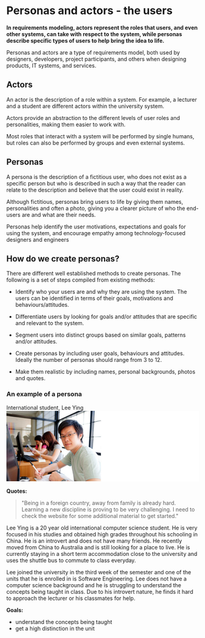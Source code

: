 # Personas and actors - the users

**In requirements modeling, actors represent the roles that users, and even other systems, can take with respect to the system, while personas describe specific types of users to help bring the idea to life.**

Personas and actors are a type of requirements model, both used by designers, developers, project participants, and others when designing products, IT systems, and services.

## Actors
An actor is the description of a role within a system. For example, a lecturer and a student are different actors within the university system.

Actors provide an abstraction to the different levels of user roles and personalities, making them easier to work with.

Most roles that interact with a system will be performed by single humans, but roles can also be performed by groups and even external systems.

## Personas
A persona is the description of a fictitious user, who does not exist as a specific person but who is described in such a way that the reader can relate to the description and believe that the user could exist in reality.

Although fictitious, personas bring users to life by giving them names, personalities and often a photo, giving you a clearer picture of who the end-users are and what are their needs.

Personas help identify the user motivations, expectations and goals for using the system, and encourage empathy among technology-focused designers and engineers

## How do we create personas?
There are different well established methods to create personas. The following is a set of steps compiled from existing methods:

* Identify who your users are and why they are using the system. The users can be identified in terms of their goals, motivations and behaviours/attitudes.

* Differentiate users by looking for goals and/or attitudes that are specific and relevant to the system.

* Segment users into distinct groups based on similar goals, patterns and/or attitudes.

* Create personas by including user goals, behaviours and attitudes. Ideally the number of personas should range from 3 to 12.

* Make them realistic by including names, personal backgrounds, photos and quotes.

### An example of a persona
International student, Lee Ying
![International student, Lee Ying](images/international.jpg)

**Quotes:**

> "Being in a foreign country, away from family is already hard. Learning a new discipline is proving to be very challenging. I need to check the website for some additional material to get started."

Lee Ying is a 20 year old international computer science student. He is very focused in his studies and obtained high grades throughout his schooling in China. He is an introvert and does not have many friends. He recently moved from China to Australia and is still looking for a place to live. He is currently staying in a short term accommodation close to the university and uses the shuttle bus to commute to class everyday.

Lee joined the university in the third week of the semester and one of the units that he is enrolled in is Software Engineering. Lee does not have a computer science background and he is struggling to understand the concepts being taught in class. Due to his introvert nature, he finds it hard to approach the lecturer or his classmates for help.

**Goals:**

* understand the concepts being taught
* get a high distinction in the unit

